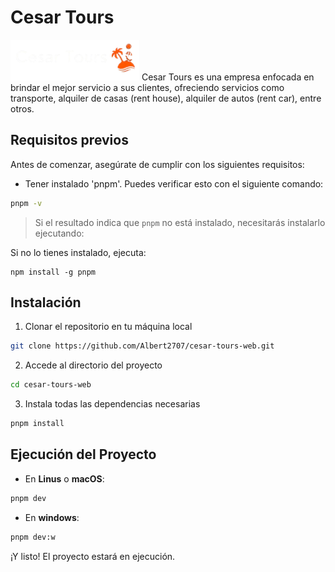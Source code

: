 # Cesar Tours
![Logo cesar tours](public/images/Cesar-logo.png)
Cesar Tours es una empresa enfocada en brindar el mejor servicio a sus clientes, ofreciendo servicios como transporte, alquiler de casas (rent house), alquiler de autos (rent car), entre otros.

## Requisitos previos
Antes de comenzar, asegúrate de cumplir con los siguientes requisitos:
- Tener instalado 'pnpm'. Puedes verificar esto con el siguiente comando:
```bash
pnpm -v
```
> Si el resultado indica que ```pnpm``` no está instalado, necesitarás instalarlo ejecutando:

Si no lo tienes instalado, ejecuta:
```shell
npm install -g pnpm
```
## Instalación
1. Clonar el repositorio en tu máquina local
```bash
git clone https://github.com/Albert2707/cesar-tours-web.git
```
2. Accede al directorio del proyecto
```bash
cd cesar-tours-web
```
3. Instala todas las dependencias necesarias
```bash
pnpm install
```
## Ejecución del Proyecto 
- En **Linus** o **macOS**:
```bash
pnpm dev
```
- En **windows**:
```bash
pnpm dev:w
```
¡Y listo! El proyecto estará en ejecución.
